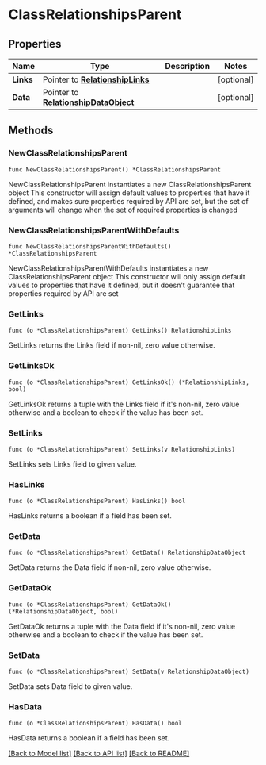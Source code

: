 # ClassRelationshipsParent

## Properties

Name | Type | Description | Notes
------------ | ------------- | ------------- | -------------
**Links** | Pointer to [**RelationshipLinks**](RelationshipLinks.md) |  | [optional] 
**Data** | Pointer to [**RelationshipDataObject**](RelationshipDataObject.md) |  | [optional] 

## Methods

### NewClassRelationshipsParent

`func NewClassRelationshipsParent() *ClassRelationshipsParent`

NewClassRelationshipsParent instantiates a new ClassRelationshipsParent object
This constructor will assign default values to properties that have it defined,
and makes sure properties required by API are set, but the set of arguments
will change when the set of required properties is changed

### NewClassRelationshipsParentWithDefaults

`func NewClassRelationshipsParentWithDefaults() *ClassRelationshipsParent`

NewClassRelationshipsParentWithDefaults instantiates a new ClassRelationshipsParent object
This constructor will only assign default values to properties that have it defined,
but it doesn't guarantee that properties required by API are set

### GetLinks

`func (o *ClassRelationshipsParent) GetLinks() RelationshipLinks`

GetLinks returns the Links field if non-nil, zero value otherwise.

### GetLinksOk

`func (o *ClassRelationshipsParent) GetLinksOk() (*RelationshipLinks, bool)`

GetLinksOk returns a tuple with the Links field if it's non-nil, zero value otherwise
and a boolean to check if the value has been set.

### SetLinks

`func (o *ClassRelationshipsParent) SetLinks(v RelationshipLinks)`

SetLinks sets Links field to given value.

### HasLinks

`func (o *ClassRelationshipsParent) HasLinks() bool`

HasLinks returns a boolean if a field has been set.

### GetData

`func (o *ClassRelationshipsParent) GetData() RelationshipDataObject`

GetData returns the Data field if non-nil, zero value otherwise.

### GetDataOk

`func (o *ClassRelationshipsParent) GetDataOk() (*RelationshipDataObject, bool)`

GetDataOk returns a tuple with the Data field if it's non-nil, zero value otherwise
and a boolean to check if the value has been set.

### SetData

`func (o *ClassRelationshipsParent) SetData(v RelationshipDataObject)`

SetData sets Data field to given value.

### HasData

`func (o *ClassRelationshipsParent) HasData() bool`

HasData returns a boolean if a field has been set.


[[Back to Model list]](../README.md#documentation-for-models) [[Back to API list]](../README.md#documentation-for-api-endpoints) [[Back to README]](../README.md)


